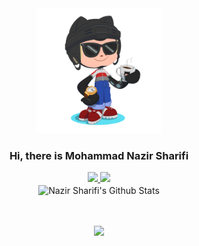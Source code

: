 <div id="header" align="center">
  <img src="https://raw.githubusercontent.com/AhmedFathyDev/AhmedFathyDev/main/GitHub.png" alt="GitHub Octocat Drinking a Cup of Coffee" height="200">
  <div align=center>
    <h3>Hi, there is Mohammad Nazir Sharifi</h3>
  </div>
  <div id="badges">
    <a href="https://www.linkedin.com/in/nazir-sharifi-783ba0197/" target="_blank">
      <img src="https://skillicons.dev/icons?i=linkedin" />
    </a>
    <a href="https://www.instagram.com/mn_sharifi20/" target="_blank">
      <img src="https://skillicons.dev/icons?i=instagram" />
    </a>
  </div>
</div>
<div align="center">
  <img align="center" src="https://github-readme-stats.vercel.app/api?username=nazir20&include_all_commits=true&count_private=true&show_icons=true&line_height=20&title_color=7A7ADB&icon_color=2234AE&text_color=D3D3D3&bg_color=0,000000,130F40" alt="Nazir Sharifi's Github Stats">
</div>
<br>
<br>

<p align="center">
  <a href="https://skillicons.dev">
    <img src="https://skillicons.dev/icons?i=html,css,bootstrap,js,jquery,react,sass,git,postman,gitlab,github,arduino,nodejs,expressjs,php,symfony,python,mysql,mongodb,wordpress" />
  </a>
</p>

